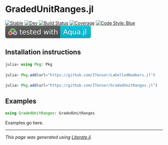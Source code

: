 # GradedUnitRanges.jl

[![Stable](https://img.shields.io/badge/docs-stable-blue.svg)](https://ITensor.github.io/GradedUnitRanges.jl/stable/)
[![Dev](https://img.shields.io/badge/docs-dev-blue.svg)](https://ITensor.github.io/GradedUnitRanges.jl/dev/)
[![Build Status](https://github.com/ITensor/GradedUnitRanges.jl/actions/workflows/CI.yml/badge.svg?branch=main)](https://github.com/ITensor/GradedUnitRanges.jl/actions/workflows/CI.yml?query=branch%3Amain)
[![Coverage](https://codecov.io/gh/ITensor/GradedUnitRanges.jl/branch/main/graph/badge.svg)](https://codecov.io/gh/ITensor/GradedUnitRanges.jl)
[![Code Style: Blue](https://img.shields.io/badge/code%20style-blue-4495d1.svg)](https://github.com/invenia/BlueStyle)
[![Aqua](https://raw.githubusercontent.com/JuliaTesting/Aqua.jl/master/badge.svg)](https://github.com/JuliaTesting/Aqua.jl)

## Installation instructions

```julia
julia> using Pkg: Pkg

julia> Pkg.add(url="https://github.com/ITensor/LabelledNumbers.jl")

julia> Pkg.add(url="https://github.com/ITensor/GradedUnitRanges.jl")
```

## Examples

````julia
using GradedUnitRanges: GradedUnitRanges
````

Examples go here.

---

*This page was generated using [Literate.jl](https://github.com/fredrikekre/Literate.jl).*


